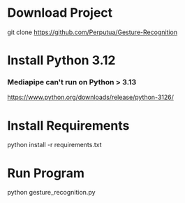 # Download Project
git clone https://github.com/Perputua/Gesture-Recognition

# Install Python 3.12
### Mediapipe can't run on Python > 3.13
https://www.python.org/downloads/release/python-3126/

# Install Requirements
python install -r requirements.txt

# Run Program
python gesture_recognition.py
